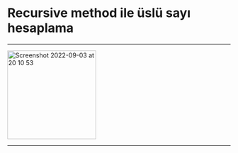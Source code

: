# Recursive method ile üslü sayı hesaplama

---

<img width="200" alt="Screenshot 2022-09-03 at 20 10 53" src="https://user-images.githubusercontent.com/72032853/188281318-acf60606-e101-4fbf-b61e-4b3c5b6659e6.png">

---
